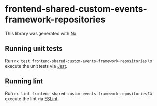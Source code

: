 # frontend-shared-custom-events-framework-repositories

This library was generated with [Nx](https://nx.dev).

## Running unit tests

Run `nx test frontend-shared-custom-events-framework-repositories` to execute the unit tests via [Jest](https://jestjs.io).

## Running lint

Run `nx lint frontend-shared-custom-events-framework-repositories` to execute the lint via [ESLint](https://eslint.org/).
